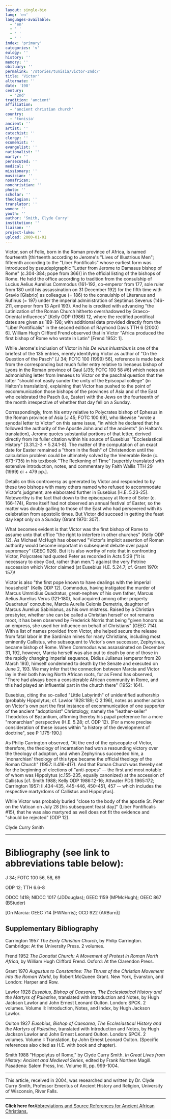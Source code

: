 ```yaml
---
layout: single-bio
lang: 'en'
languages-available:
  - 'en'
  - ' '
  - ' '
  - ' '
index: 'primary'
categories: 'v'
eulogy: ''
history: ''
memory: ''
obituary: ''
permalink: '/stories/tunisia/victor-2ndc/'
title: 'Victor'
alternate: ''
date: '198'
century:
  - '2nd'
tradition: 'ancient'
affiliation:
  - 'ancient christian church'
country:
  - 'tunisia'
ancient: ''
artist: ''
catechist: ''
clergy: ''
ecumenist: ''
evangelist: ''
nationalist: ''
martyr: ''
persecuted: ''
medical: ''
missionary: ''
musician: ''
nonafrican: ''
nonchristian: ''
photo: ''
scholar: ''
theologian: ''
translator: ''
women: ''
youth: ''
author: 'Smith, Clyde Curry'
institution: ''
liaison: ''
project-luke: ''
upload: 2000-01-01
---
```



Victor, son of Felix, born in the Roman province of Africa, is named fourteenth [thirteenth according to Jerome's "Lives of Illustrious Men"; fifteenth according to the "Liber Pontificalis" whose earliest form was introduced by pseudepigraphic "Letter from Jerome to Damasus bishop of Rome" (c.304-384; pope from 366)] in the official listing of the bishops of Rome.  He held the office according to tradition from the consulship of Lucius Aelius Aurelius Commodus (161-192, co-emperor from 177, sole ruler from 180 until his assassination on 31 December 192) for the fifth time with Gravio [Glabrio] as colleague (= 186) to the consulship of Literanus and Rufinus (= 197) under the imperial administration of Septimus Severus (146-211, emperor from 13 April 193).  And he is credited with advancing "the Latinization of the Roman Church hitherto overshadowed by Graeco-Oriental influences" [Kelly ODP (1986) 12, where the rectified pontifical dates are given as 189-198; with additional data provided directly from the "Liber Pontificalis" in the second edition of Raymond Davis TTH 6 (2000) 6].  William Hugh Clifford Frend observed that in Victor "Africa produced the first bishop of Rome who wrote in Latin" [Frend 1952: 1].

While Jerome's inclusion of Victor in his *De virus inlustribus* is one of the briefest of the 135 entries, merely identifying Victor as author of "On the Question of the Pasch" [J 34; FOTC 100 (1999) 56], reference is made back from the corresponding but much fuller entry relative to Irenaeus bishop of Lyons in the Roman province of Gaul [J35; FOTC 100 58 #6] which notes an admonishing letter from Irenaeus to Victor on the paschal question that the latter "should not easily sunder the unity of the Episcopal college" (in Halton's translation), explaining that Victor has pushed to the point of excommunication those bishops of the provinces of Asia and of the East who celebrated the Pasch (i.e, Easter) with the Jews on the fourteenth of the month irrespective of whether that day fell on a Sunday.

Correspondingly, from his entry relative to Polycrates bishop of Ephesus in the Roman province of Asia [J 45; FOTC 100 69], who likewise "wrote a synodal letter to Victor" on this same issue, "in which he declared that he followed the authority of the Apostle John and of the ancients" (in Halton's translation), Jerome quotes substantial portions of that letter, derived directly from its fuller citation within his source of Eusebius' "Ecclesiastical History" [3.31.2-3 + 5.24.1-8].  The matter of the computation of an exact date for Easter remained a "thorn in the flesh" of Christendom until the calculation problem could be ultimately solved by the Venerable Bede (c. 673-735) in his textbook "The Reckoning of Time" [superbly translated with extensive introduction, notes, and commentary by Faith Wallis TTH 29 (1999) ci + 479 pp.].

Details on this controversy as generated by Victor and responded to by these two bishops with many others named who refused to accommodate Victor's judgment, are elaborated further in Eusebius [H.E. 5.23-25].  Noteworthy is the fact that down to the episcopacy at Rome of Soter (c. 166-174), Rome itself had not observed an annual festival of Easter, so the matter was doubly galling to those of the East who had persevered with its celebration from apostolic times.  But Victor did succeed in getting the feast day kept only on a Sunday (Grant 1970: 307).

What becomes evident is that Victor was the first bishop of Rome to assume unto that office "the right to interfere in other churches" (Kelly ODP 12).  As Michael McHugh has observed "Victor's implicit assertion of Roman authority would become important in subsequent debate over papal supremacy" (GEEC 926).  But it is also worthy of note that in confronting Victor, Polycrates had quoted Peter as recorded in Acts 5:29 ("It is necessary to obey God, rather than men.") against the very Petrine succession which Victor claimed (at Eusebius H.E. 5.24.7; cf. Grant 1970: 157)!

Victor is also "the first pope known to have dealings with the imperial household" (Kelly ODP 12).  Commodus, having instigated the murder of Marcus Ummidius Quadratus, great-nephew of his own father, Marcus Aelius Aurelius Verus (121-180), had acquired among other property Quadratus' concubine, Marcia Aurelia Ceionia Demetria, daughter of Marcus Aurelius Sabinianus, as his own mistress.  Raised by a Christian presbyter, whether she can be called a Christian herself or not remains moot, it has been observed by Frederick Norris that being "given honors as an empress, she used her influence on behalf of Christians" (GEEC 714).  With a list of names provided from Victor, she helped secure the release from fatal labor in the Sardinian mines for many Christians, including most eminently Callistus, who subsequent to Victor's own successor, Zephyrinus, became bishop of Rome.  When Commodus was assassinated on December 31, 192, however, Marcia herself was also put to death by one of those in the rapidly changing imperial sequence, Didius Julianus (emperor from 28 March 193), himself condemned to death by the Senate and executed on June 2, 193. We may infer that the connection between Marcia and Victor lay in their both having North African roots, for as Frend has observed, "There had always been a considerable African community in Rome, and this had played an influential part in the church there" (1952: 164).

Eusebius, citing the so-called "Little Labyrinth" of unidentified authorship (probably Hippolytus; cf. Lawlor 1928:189; Q 2.196), notes as another action on Victor's own part the first instance of excommunication of one supporter of the ancient "adoptionist" Christology, namely the "leather-seller" Theodotos of Byzantium, affirming thereby his papal preference for a more "monarchian" perspective (H.E. 5.28; cf. ODP 12).  [For a more precise consideration of these issues within "a history of the development of doctrine", see P 1.175-190.]

As Philip Carrington observed, "At the end of the episcopate of Victor, therefore, the theology of incarnation had won a resounding victory over the theology of adoption, and when Zephyrinus succeeded him, a `monarchian' theology of this type became the official theology of the Roman Church" (1957: II.416-417).  And that Roman Church was thereby set for the beginning of elections of "anti-popes" -- the first and most notable of whom was Hippolytus (c.155-235, equally canonized) at the accession of Callistus [cf. Smith 1988; Kelly ODP 1986:12-16; Attwater PDS 1965:172; Carrington 1957: II.434-435, 445-446, 450-451, 457 -- which includes the respective martyrdoms of Callistus and Hippolytus].

While Victor was probably buried "close to the body of the apostle St. Peter on the Vatican on July 28 [his subsequent feast day]" (Liber Pontificalis #15), that he was also martyred as well does not fit the evidence and "should be rejected" (ODP 12).

Clyde Curry Smith

---

# Bibliography (see link to abbreviations table below):

J 34; FOTC 100 56, 58, 69

ODP 12; TTH 6.6-8

ODCC 1418; NIDCC 1017 (JDDouglas); GEEC 1159 (MPMcHugh); OEEC 867 (BStuder)

[On Marcia:  GEEC 714 (FWNorris); OCD 922 (ARBurn)]

## Supplementary Bibliography

Carrington 1957
*The Early Christian Church*, by Philip Carrington.  Cambridge:  At the University Press.  2 volumes.

Frend 1952
*The Donatist Church:  A Movement of Protest in Roman North Africa*, by William Hugh Clifford Frend.  Oxford:  At the Clarendon Press.

Grant 1970
*Augustus to Constantine:  The Thrust of the Christian Movement into the Roman World*, by Robert McQueen Grant.  New York, Evanston, and London:  Harper and Row.

Lawlor 1928 
*Eusebius, Bishop of Caesarea, The Ecclesiastical History and the Martyrs of Palestine*, translated with Introduction and Notes, by Hugh Jackson Lawlor and John Ernest Leonard Oulton.  London:  SPCK.  2 volumes.  Volume II:  Introduction, Notes, and Index, by Hugh Jackson Lawlor.

Oulton 1927
*Eusebius, Bishop of Caesarea, The Ecclesiastical History and the Martyrs of Palestine*, translated with Introduction and Notes, by Hugh Jackson Lawlor and John Ernest Leonard Oulton.  London:  SPCK.  2 volumes.  Volume I:  Translation, by John Ernest Leonard Oulton.  (Specific references also cited as H.E. with book and chapter).

Smith 1988 
"Hippolytus of Rome," by Clyde Curry Smith.  *In Great Lives from History:  Ancient and Medieval Series*, edited by Frank Northen Magill.  Pasadena:  Salem Press, Inc.  Volume III, pp. 999-1004.

---

This article, received in 2004, was researched and written by Dr. Clyde Curry Smith, Professor Emeritus of Ancient History and Religion, University of Wisconsin, River Falls.

---

**Click here for**[Abbreviations and Source References for Ancient African Christians.](../egypt/ccs-supplem_biblio.html)